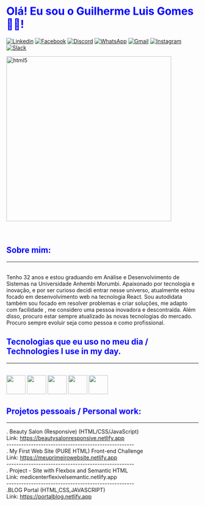 ### <h1 style="color: blue;">Olá! Eu sou o Guilherme Luis Gomes👨‍💻!



[![Linkedin](https://img.shields.io/badge/LinkedIn-0077B5?style=for-the-badge&logo=linkedin&logoColor=white)](https://www.linkedin.com/in/guilherme-luis-gomes-0b9988191)
[![Facebook](https://img.shields.io/badge/Facebook-1877F2?style=for-the-badge&logo=facebook&logoColor=white)](https://web.facebook.com/guilherme.luisgomes.56)
[![Discord](https://img.shields.io/badge/Discord-7289DA?style=for-the-badge&logo=discord&logoColor=white)](https://discord.gg/Guilherme.L.Gomes#7365)
[![WhatsApp](https://img.shields.io/badge/WhatsApp-25D366?style=for-the-badge&logo=whatsapp&logoColor=white)](https://api.whatsapp.com/send?phone=5511969790442)
[![Gmail](https://img.shields.io/badge/Gmail-D14836?style=for-the-badge&logo=gmail&logoColor=white)](mailto:guilhermeluisgomes27@gmail.com)
[![Instagram](https://img.shields.io/badge/Instagram-E4405F?style=for-the-badge&logo=instagram&logoColor=white)](https://www.instagram.com/guilherme.l.gomes) [![Slack](https://img.shields.io/badge/Slack-4A154B?style=for-the-badge&logo=slack&logoColor=white)](https://app.slack.com/client/T02DQU97U9X/C02DQUHHKSM)

<div style="display:block ">
<img  align="center"  src="https://camo.githubusercontent.com/12e5f2b182da4b52850b29bb09e8ba3e92b0ac2c0bd121de7dfcbb291fbbd525/68747470733a2f2f692e70696e696d672e636f6d2f6f726967696e616c732f37372f63612f61332f37376361613332383834643733356434333961646534356261333766656166322e676966" alt="html5"height="432" width="">
 
 
<div style="display:block "><br/>
 <img  align="right"  src="https://c.tenor.com/SshcJak1sYAAAAAj/star-wars-star.gif" alt="html5"height="0.1" width=""><br/>

## <h2 style="color: blue;">Sobre mim:
-------------------------------------------------------------------
</div><br/>
Tenho 32 anos e estou graduando em Análise e Desenvolvimento de Sistemas na Universidade Anhembi Morumbi.
Apaixonado por tecnologia e inovação, e por ser curioso decidi entrar nesse universo, atualmente estou focado em desenvolvimento web na tecnologia React.
Sou autodidata também sou focado em resolver problemas e criar soluções, me adapto com facilidade , me considero uma pessoa inovadora e descontraída. Além disso, procuro estar sempre atualizado às novas tecnologias do mercado.
Procuro sempre evoluir seja como pessoa e como profissional. 
<br/>



## <h2 style="color: blue;">Tecnologias que eu uso no meu dia / Technologies I use in my day.

-------------------------------------------------------------------

<div style="display:block"><br/>
 
<img src="https://cdn.jsdelivr.net/gh/devicons/devicon/icons/html5/html5-plain-wordmark.svg" height="50" width="" />


 <img src="https://cdn.jsdelivr.net/gh/devicons/devicon/icons/css3/css3-plain-wordmark.svg" height="50" width="" />


 <img src="https://cdn.jsdelivr.net/gh/devicons/devicon/icons/javascript/javascript-plain.svg" height="50" width="" />


<img src="https://cdn.jsdelivr.net/gh/devicons/devicon/icons/typescript/typescript-original.svg" height="50" />


<img src="https://cdn.jsdelivr.net/gh/devicons/devicon/icons/react/react-original-wordmark.svg" height="50" />




## <h2 style="color: blue;"> Projetos pessoais / Personal work:

---------------------------------------------------------------
. Beauty Salon (Responsive) (HTML/CSS/JavaScript)<br/>
 Link: https://beautysalonresponsive.netlify.app
 <br/>----------------------------------------------------<br/>
. My First Web Site (PURE HTML) Front-end Challenge <br/>
 Link: https://meuprimeirowebsite.netlify.app
<br/>----------------------------------------------------<br/>
. Project - Site with Flexbox and Semantic HTML<br/>
 Link: medicenterflexivelsemantic.netlify.app
<br/>----------------------------------------------------<br/>
.BLOG Portal (HTML,CSS,JAVASCRIPT) <br/>
 Link: https://portalblog.netlify.app
<br/>
